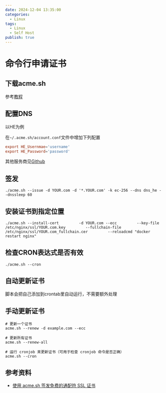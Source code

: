 ```yaml
---
date: 2024-12-04 13:35:00
categories:
  - Linux
tags:
  - Linux
  - Self Host
publish: true
---
```


# 命令行申请证书

## 下载acme.sh

参考[教程](https://github.com/acmesh-official/acme.sh/wiki/Install-in-China)

## 配置DNS

以HE为例

在```~/.acme.sh/account.conf```文件中增加下列配置

```conf
export HE_Usernmae='username'
export HE_Password='password'
```

其他服务商见[Github](https://github.com/acmesh-official/acme.sh/wiki/dnsapi)

## 签发

```./acme.sh --issue -d YOUR.com -d '*.YOUR.com' -k ec-256 --dns dns_he --dnssleep 60```

## 安装证书到指定位置

```./acme.sh --install-cert         -d YOUR.com --ecc         --key-file /etc/nginx/ssl/YOUR.com.key         --fullchain-file /etc/nginx/ssl/YOUR.com_fullchain.cer         --reloadcmd "docker restart nginx"```

## 检查CRON表达式是否有效

```./acme.sh --cron```

## 自动更新证书

脚本会把自己添加到crontab里自动运行，不需要额外处理

## 手动更新证书

```shell
# 更新一个证书
acme.sh --renew -d example.com --ecc

# 更新所有证书
acme.sh --renew-all

# 运行 cronjob 来更新证书（可用于检查 cronjob 命令是否正确）
acme.sh --cron
```

## 参考资料

- [使用 acme.sh 签发免费的通配符 SSL 证书](https://blog.dalutou.com/posts/issue-a-free-wildcard-ssl-certificate-with-acme-sh/)
